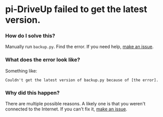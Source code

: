# pi-DriveUp failed to get the latest version.
### How do I solve this?
Manually run `backup.py`. Find the error. If you need help, [make an issue](https://github.com/KTibow/pi-DriveUp/issues/new).   
### What does the error look like?
Something like:
```
Couldn't get the latest version of backup.py because of [the error].
```
### Why did this happen?
There are multiple possible reasons. A likely one is that you weren't connected to the Internet. If you can't fix it, [make an issue](https://github.com/KTibow/pi-DriveUp/issues/new).

